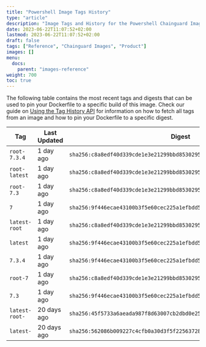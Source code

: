```yaml
---
title: "Powershell Image Tags History"
type: "article"
description: "Image Tags and History for the Powershell Chainguard Image"
date: 2023-06-22T11:07:52+02:00
lastmod: 2023-06-22T11:07:52+02:00
draft: false
tags: ["Reference", "Chainguard Images", "Product"]
images: []
menu:
  docs:
    parent: "images-reference"
weight: 700
toc: true
---
```


The following table contains the most recent tags and digests that can be used to pin your Dockerfile to a specific build of this image. Check our guide on [Using the Tag History API](/chainguard/chainguard-images/using-the-tag-history-api/) for information on how to fetch all tags from an image and how to pin your Dockerfile to a specific digest.

| Tag            | Last Updated | Digest                                                                    |
|----------------|--------------|---------------------------------------------------------------------------|
| `root-7.3.4`   | 1 day ago    | `sha256:c8a8edf40d339cde1e3e21299bbd85302954632b886a117fea879301635a12cf` |
| `root-latest`  | 1 day ago    | `sha256:c8a8edf40d339cde1e3e21299bbd85302954632b886a117fea879301635a12cf` |
| `root-7.3`     | 1 day ago    | `sha256:c8a8edf40d339cde1e3e21299bbd85302954632b886a117fea879301635a12cf` |
| `7`            | 1 day ago    | `sha256:9f446ecae43100b3f5e60cec225a1efbdd50cdbe54081adf39adbeffd7adaab1` |
| `latest-root`  | 1 day ago    | `sha256:c8a8edf40d339cde1e3e21299bbd85302954632b886a117fea879301635a12cf` |
| `latest`       | 1 day ago    | `sha256:9f446ecae43100b3f5e60cec225a1efbdd50cdbe54081adf39adbeffd7adaab1` |
| `7.3.4`        | 1 day ago    | `sha256:9f446ecae43100b3f5e60cec225a1efbdd50cdbe54081adf39adbeffd7adaab1` |
| `root-7`       | 1 day ago    | `sha256:c8a8edf40d339cde1e3e21299bbd85302954632b886a117fea879301635a12cf` |
| `7.3`          | 1 day ago    | `sha256:9f446ecae43100b3f5e60cec225a1efbdd50cdbe54081adf39adbeffd7adaab1` |
| `latest-root-` | 20 days ago  | `sha256:45f5733a6aeada987f8d63007cb2dbd0e2503e29910edce2966ae19f70ea1dbb` |
| `latest-`      | 20 days ago  | `sha256:562086b009227c4cfb0a30d3f5f225637283c29743b89975be0bf763f29abcc2` |
